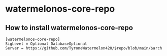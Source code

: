 # watermelonos-core-repo

## How to install watermelonos-core-repo

```
[watermelonos-core-repo]
SigLevel = Optional DatabaseOptional
Server = https://github.com/TyroneWatermelon420/$repo/blob/main/$arch
```
